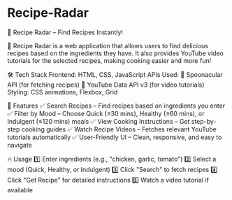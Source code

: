 # Recipe-Radar
📌 Recipe Radar – Find Recipes Instantly!

🚀 Recipe Radar is a web application that allows users to find delicious recipes based on the ingredients they have. It also provides YouTube video tutorials for the selected recipes, making cooking easier and more fun!

🛠 Tech Stack
Frontend: HTML, CSS, JavaScript
APIs Used:
🥗 Spoonacular API (for fetching recipes)
🎥 YouTube Data API v3 (for video tutorials)
Styling: CSS animations, Flexbox, Grid

🌟 Features
✅ Search Recipes – Find recipes based on ingredients you enter
✅ Filter by Mood – Choose Quick (≤30 mins), Healthy (≤60 mins), or Indulgent (≤120 mins) meals
✅ View Cooking Instructions – Get step-by-step cooking guides
✅ Watch Recipe Videos – Fetches relevant YouTube tutorials automatically
✅ User-Friendly UI – Clean, responsive, and easy to navigate

🔥 Usage
1️⃣ Enter ingredients (e.g., "chicken, garlic, tomato")
2️⃣ Select a mood (Quick, Healthy, or Indulgent)
3️⃣ Click "Search" to fetch recipes
4️⃣ Click "Get Recipe" for detailed instructions
5️⃣ Watch a video tutorial if available
